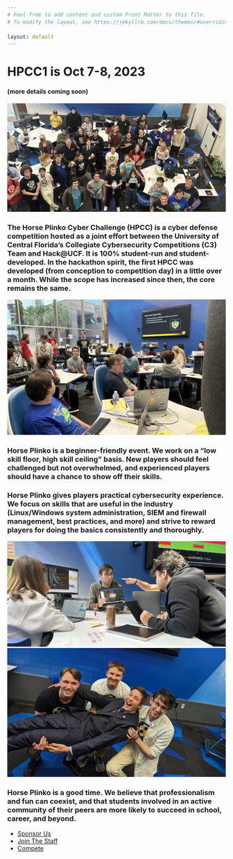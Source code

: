 ```yaml
---
# Feel free to add content and custom Front Matter to this file.
# To modify the layout, see https://jekyllrb.com/docs/themes/#overriding-theme-defaults

layout: default
---
```


# HPCC1 is Oct 7-8, 2023
#### (more details coming soon)

<img src="/assets/hpcc0_group_overhead.jpg" />

<h3>The Horse Plinko Cyber Challenge (HPCC) is a cyber defense competition hosted as a joint effort between the University of Central Florida’s Collegiate Cybersecurity Competitions (C3) Team and Hack@UCF. It is 100% student-run and student-developed. In the hackathon spirit, the first HPCC was developed (from conception to competition day) in a little over a month. While the scope has increased since then, the core remains the same.</h3>

<div class="container">
  <div class="left-container">
    <img src="/assets/hpcc0_section1.jpg" />
  </div>
  <div class="right-container">
    <h3>Horse Plinko is a beginner-friendly event. We work on a “low skill floor, high skill ceiling” basis. New players should feel challenged but not overwhelmed, and experienced players should have a chance to show off their skills.</h3>
  </div>
</div>

<div class="container container-rev">
  <div class="left-container">
    <h3>Horse Plinko gives players practical cybersecurity experience. We focus on skills that are useful in the industry (Linux/Windows system administration, SIEM and firewall management, best practices, and more) and strive to reward players for doing the basics consistently and thoroughly.</h3>
  </div>
  <div class="right-container">  
    <img src="/assets/hpcc0_section2.jpg" />
  </div>
</div>

<div class="container">
  <div class="left-container">
    <img src="/assets/hpcc0_section3.jpg" />
  </div>
  <div class="right-container">
  <h3>Horse Plinko is a good time. We believe that professionalism and fun can coexist, and that students involved in an active community of their peers are more likely to succeed in school, career, and beyond.</h3>
  </div>
</div>


<nav>
<ul>
    <li class="downloads"><a href="#">Sponsor Us</a></li>
    <li class="downloads"><a href="#">Join The Staff</a></li>
    <li class="downloads"><a href="#">Compete</a></li>
</ul>
</nav>
